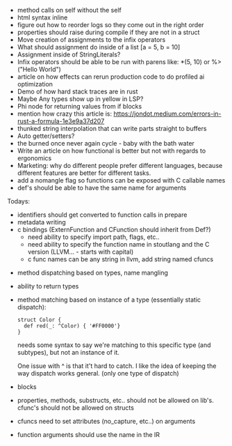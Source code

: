 
- method calls on self without the self
- html syntax inline
- figure out how to reorder logs so they come out in the right order
- properties should raise during compile if they are not in a struct
- Move creation of assignments to the infix operators
- What should assignment do inside of a list  [a = 5, b = 10]
- Assignment inside of StringLiterals?
- Infix operators should be able to be run with parens like: *(5, 10) or %>("Hello World")
- article on how effects can rerun production code to do profiled ai optimization
- Demo of how hard stack traces are in rust
- Maybe Any types show up in yellow in LSP?
- Phi node for returning values from if blocks
- mention how crazy this article is: https://jondot.medium.com/errors-in-rust-a-formula-1e3e9a37d207
- thunked string interpolation that can write parts straight to buffers
- Auto getter/setters?
- the burned once never again cycle  - baby with the bath water
- Write an article on how functional is better but not with regards to ergonomics
- Marketing: why do different people prefer different languages, because different features are better for different tasks.
- add a nomangle flag so functions can be exposed with C callable names
- def's should be able to have the same name for arguments


Todays:
+ identifiers should get converted to function calls in prepare
+ metadata writing
+ c bindings (ExternFunction and CFunction should inherit from Def?)
    - need ability to specify import path, flags, etc..
    - need ability to specify the function name in stoutlang and the C version (LLVM... - starts with capital)
    - c func names can be any string in llvm, add string named cfuncs
- method dispatching based on types, name mangling
- ability to return types
- method matching based on instance of a type (essentially static dispatch):
    ```
    struct Color {
      def red(_: ^Color) { '#FF0000'}
    }
    ```

    needs some syntax to say we're matching to this specific type (and subtypes), but not an instance of it.

    One issue with ^ is that it't hard to catch. I like the idea of keeping the way dispatch works general. (only one type of dispatch)
- blocks

- properties, methods, substructs, etc.. should not be allowed on lib's. cfunc's should not be allowed on structs
- cfuncs need to set attributes (no_capture, etc..) on arguments
- function arguments should use the name in the IR